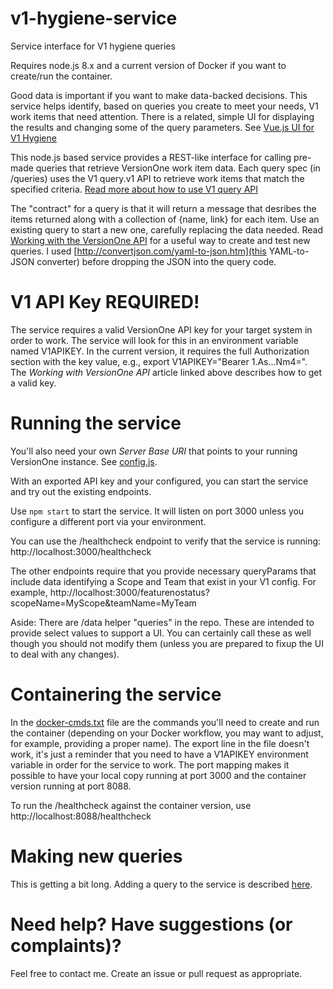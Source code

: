 # v1-hygiene-service
Service interface for V1 hygiene queries

Requires node.js 8.x and a current version of Docker if you want to create/run the container.

Good data is important if you want to make data-backed decisions.
This service helps identify, based on queries you create to meet your needs, V1 work items that need attention. There is a related, simple UI for displaying the results and changing some of the query parameters. See [Vue.js UI for V1 Hygiene](https://github.com/millarde/v1-hygiene-vue-ui "V1 Work Item Hygiene Dashboard")

This node.js based service 
provides a REST-like interface 
for calling pre-made queries 
that retrieve VersionOne work item data.
Each query spec (in /queries) uses the V1 query.v1 API to retrieve work items that match the specified criteria. 
[Read more about how to use V1 query API](https://medium.com/@millard3/getting-into-the-versionone-query-api-f4408f3767b9)

The "contract" for a query is that 
it will return a message that desribes the items returned 
along with a collection of {name, link} for each item. 
Use an existing query to start a new one, carefully replacing the data needed.
Read [Working with the VersionOne API](https://medium.com/@millard3/working-with-the-versionone-api-70c5391057ab) for a useful way to create and test new queries. I used [http://convertjson.com/yaml-to-json.htm](this YAML-to-JSON converter) before dropping the JSON into the query code.

# V1 API Key REQUIRED!
The service requires a valid VersionOne API key for your target system in order to work. The service will look for this in an environment variable named V1APIKEY. In the current version, it requires the full Authorization section with the key value, e.g., export V1APIKEY="Bearer 1.As...Nm4=". The _Working with VersionOne API_ article linked above describes how to get a valid key.

# Running the service
You'll also need your own _Server Base URI_ that points to your running VersionOne instance. See [config.js](./config/config.js).
  
With an exported API key and your <Server Base URI> configured, you can start the service and try out the existing endpoints.
  
Use `npm start` to start the service. It will listen on port 3000 unless you configure a different port via your environment.

You can use the /healthcheck endpoint to verify that the service is running: http://localhost:3000/healthcheck

The other endpoints require that you provide necessary queryParams that include data identifying a Scope and Team that exist in your V1 config. For example, http://localhost:3000/featurenostatus?scopeName=MyScope&teamName=MyTeam

Aside: There are /data helper "queries" in the repo. These are intended to provide select values to support a UI. You can certainly call these as well though you should not modify them (unless you are prepared to fixup the UI to deal with any changes). 

# Containering the service

In the [docker-cmds.txt](./docker-cmds.txt) file are the commands you'll need to create and run the container (depending on your Docker workflow, you may want to adjust, for example, providing a proper name). The export line in the file doesn't work, it's just a reminder that you need to have a V1APIKEY environment variable in order for the service to work. The port mapping makes it possible to have your local copy running at port 3000 and the container version running at port 8088.

To run the /healthcheck against the container version, use http://localhost:8088/healthcheck

# Making new queries
This is getting a bit long. Adding a query to the service is described [here](./ADDQUERY.MD).

# Need help? Have suggestions (or complaints)?
Feel free to contact me. Create an issue or pull request as appropriate.
